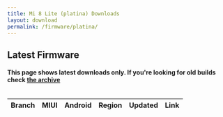 ```yaml
---
title: Mi 8 Lite (platina) Downloads
layout: download
permalink: /firmware/platina/
---
```


## Latest Firmware
#### This page shows latest downloads only. If you're looking for old builds check [the archive](/archive/firmware/platina/)


<div style="overflow-x:auto;">
<table id="firmware" class="compact row-border" style="width:100%">
    <thead>
        <tr>
            <th>Branch</th>
            <th>MIUI</th>
            <th>Android</th>
            <th>Region</th>
            <th>Updated</th>
            <th>Link</th>
        </tr>
    </thead>
    <script>loadFirmwareDownloads('platina', 'latest')</script>
</table>
</div>

